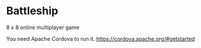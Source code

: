 # Battleship

8 x 8 online multiplayer game

You need Apache Cordova to run it. 
https://cordova.apache.org/#getstarted

